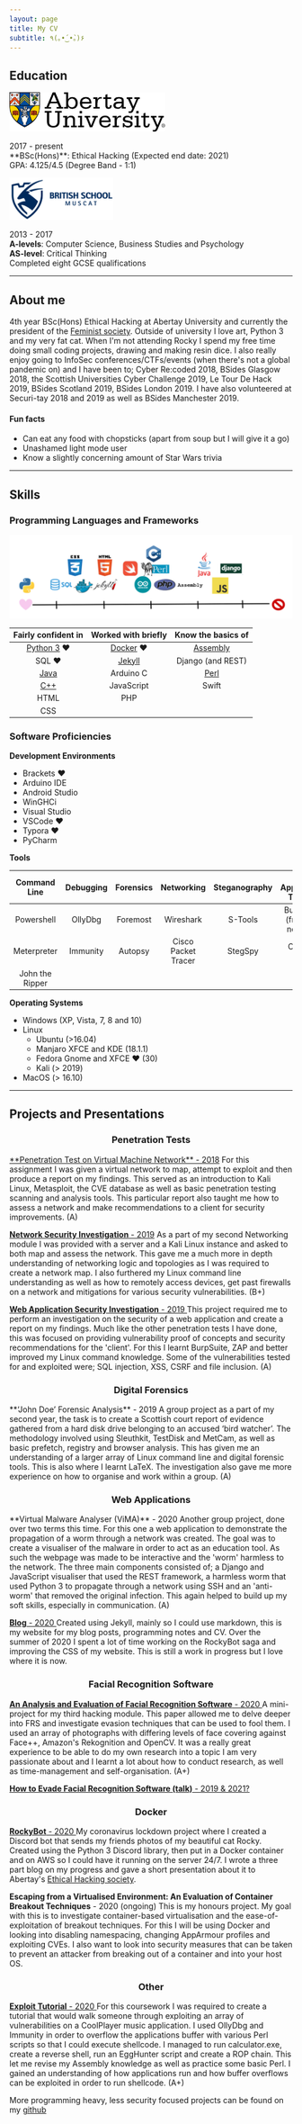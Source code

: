```yaml
---
layout: page
title: My CV
subtitle: ٩(｡•́‿•̀｡)۶
---
```


## Education

<p align="left">
  <img src="/assets/img/abertaylogo.png" height="70px" alt="Abertay logo"/>
</p>
2017 - present<br/>
**BSc(Hons)**: Ethical Hacking  (Expected end date: 2021)<br/>
GPA: 4.125/4.5 (Degree Band - 1:1)

<p align="left">
  <img src="/assets/img/bsmlogo.png" height="75px" alt="British School Muscat logo"/>
</p>

2013 - 2017<br/>
**A-levels**: Computer Science, Business Studies and Psychology <br/> 
**AS-level**: Critical Thinking <br/>
Completed eight GCSE qualifications 

---

## About me

4th year BSc(Hons) Ethical Hacking at Abertay University and currently the president of the <a href="https://twitter.com/abertayfemsoc">Feminist society</a>. Outside of university I love art, Python 3 and my very fat cat. When I'm not attending Rocky I spend my free time doing small coding projects, drawing and making resin dice. I also really enjoy going to InfoSec conferences/CTFs/events (when there's not a global pandemic on) and I have been to; Cyber Re:coded 2018, BSides Glasgow 2018, the Scottish Universities Cyber Challenge 2019, Le Tour De Hack 2019, BSides Scotland 2019, BSides London 2019. I have also volunteered at Securi-tay 2018 and 2019 as well as BSides Manchester 2019. 

#### Fun facts

- Can eat any food with chopsticks (apart from soup but I will give it a go) 
- Unashamed light mode user 
- Know a slightly concerning amount of Star Wars trivia


---

## Skills

### Programming Languages and Frameworks

<p align="center">
  <img src="/assets/img/programmingline.PNG"  alt="List of languages and frameworks I know ordered by how much I like them"/>
</p>

|                     Fairly confident in                      |                     Worked with briefly                      |                      Know the basics of                      |
| :----------------------------------------------------------: | :----------------------------------------------------------: | :----------------------------------------------------------: |
| <a href="https://github.com/SuperMairio/RockyBot">Python 3</a> ❤ | <a href="https://github.com/SuperMairio/RockyBot/tree/discord-docker">Docker</a> ❤ | <a href="https://supermairio.github.io/Whitepapers/ExploitTutorial/">Assembly</a> |
|                            SQL ❤                             | <a href="https://github.com/SuperMairio/SuperMairio.github.io">Jekyll</a> |                      Django (and REST)                       |
|  <a href="https://github.com/SuperMairio/HolyShip">Java</a>  |                          Arduino C                           | <a href="https://supermairio.github.io/Whitepapers/ExploitTutorial/">Perl</a> |
| <a href="https://github.com/SuperMairio/Mandelbrot">C++</a>  |                          JavaScript                          |                            Swift                             |
|                             HTML                             |                             PHP                              |                                                              |
|                             CSS                              |                                                              |                                                              |

### Software Proficiencies

**Development Environments**

- Brackets ❤
- Arduino IDE
- Android Studio
- WinGHCi
- Visual Studio
- VSCode ❤
- Typora ❤
- PyCharm



**Tools**

|  Command Line   | Debugging | Forensics |     Networking      | Steganography |    Web Application Testing     |
| :-------------: | :-------: | :-------: | :-----------------: | :-----------: | :----------------------------: |
|   Powershell    |  OllyDbg  | Foremost  |      Wireshark      |    S-Tools    | BurpSuite (free, I'm not rich) |
|   Meterpreter   | Immunity  |  Autopsy  | Cisco Packet Tracer |    StegSpy    |           OWASP ZAP            |
| John the Ripper |           |           |                     |               |                                |



**Operating Systems**

- Windows (XP, Vista, 7, 8 and 10)
- Linux
  - Ubuntu (>16.04)
  - Manjaro XFCE and KDE (18.1.1)
  - Fedora Gnome and XFCE ❤ (30) 
  - Kali (> 2019)
- MacOS (> 16.10)



---

## Projects and Presentations

<h3 align="center">
 	Penetration Tests 
</h3>
<a href="https://supermairio.github.io/Whitepapers/Hacking1/">**Penetration Test on Virtual Machine Network** - 2018</a> 
For this assignment I was given a virtual network to map, attempt to exploit and then produce a report on my findings. This served as an introduction to Kali Linux, Metasploit, the CVE database as well as basic penetration testing scanning and analysis tools. This particular report also taught me how to assess a network and make recommendations to a client for security improvements. (A)

<a href="https://supermairio.github.io/Whitepapers/Networking2/">**Network Security Investigation** - 2019</a> 
As a part of my second Networking module I was provided with a server and a Kali Linux instance and asked to both map and assess the network. This gave me a much more in depth understanding of networking logic and topologies as I was required to create a network map. I also furthered my Linux command line understanding as well as  how to remotely access devices, get past firewalls on a network and mitigations for various security vulnerabilities. (B+)

<a href="https://supermairio.github.io/Whitepapers/Hacking2/"> **Web Application Security Investigation** - 2019 </a>
This project required me to perform an investigation on the security of a web application and create a report on my findings. Much like the other penetration tests I have done, this was focused on providing vulnerability proof of concepts and security recommendations for the 'client'. For this I learnt BurpSuite, ZAP and better improved my Linux command knowledge. Some of the vulnerabilities tested for and exploited were; SQL injection, XSS, CSRF and file inclusion. (A)


<h3 align="center">
 	Digital Forensics
</h3>
**‘John Doe’ Forensic Analysis** - 2019
A group project as a part of my second year, the task is to create a Scottish court report of evidence gathered from a hard disk drive belonging to an accused ‘bird watcher’. The methodology involved using Sleuthkit, TestDisk and MetCam, as well as basic prefetch, registry and browser analysis. This has given me an understanding of a larger array of Linux command line and digital forensic tools. This is also where I learnt LaTeX. The investigation also gave me more experience on how to organise and work within a group. (A)

<h3 align="center">
 	Web Applications
</h3>
**Virtual Malware Analyser (ViMA)** - 2020
Another group project, done over two terms this time. For this one a web application to demonstrate the propagation of a worm through a network was created. The goal was to create a visualiser of the malware in order to act as an education tool. As such the webpage was made to be interactive and the 'worm' harmless to the network. The three main components consisted of; a Django and JavaScript visualiser that used the REST framework, a harmless worm that used Python 3 to propagate through a network using SSH and an 'anti-worm' that removed the original infection. This again helped to build up my soft skills, especially in communication. (A)

<a href="https://github.com/SuperMairio/SuperMairio.github.io"> **Blog** - 2020 </a>
Created using Jekyll, mainly so I could use markdown, this is my website for my blog posts, programming notes and CV. Over the summer of 2020 I spent a lot of time working on the RockyBot saga and improving the CSS of my website. This is still a work in progress but I love where it is now.

<h3 align="center">
	Facial Recognition Software
</h3>

<a href="https://supermairio.github.io/Whitepapers/MiniProject/">**An Analysis and Evaluation of Facial Recognition Software** - 2020 </a>
A mini-project for my third hacking module. This paper allowed me to delve deeper into FRS and investigate evasion techniques that can be used to fool them. I used an array of photographs with differing levels of face covering against Face++, Amazon's Rekognition and OpenCV. It was a really great experience to be able to do my own research into a topic I am very passionate about and I learnt a lot about how to conduct research, as well as time-management and self-organisation. (A+)

<a href="https://supermairio.github.io/talks/">**How to Evade Facial Recognition Software (talk)** - 2019 & 2021? </a>

<h3 align="center">
	Docker
</h3>

<a href="https://github.com/SuperMairio/RockyBot/tree/discord-docker"> **RockyBot** - 2020 </a>
My coronavirus lockdown project where I created a Discord bot that sends my friends photos of my beautiful cat Rocky. Created using the Python 3 Discord library, then put in a Docker container and on AWS so I could have it running on the server 24/7. I wrote a three part blog on my progress and gave a short presentation about it to Abertay's <a href="https://twitter.com/AbertayHackers">Ethical Hacking society</a>.

**Escaping from a Virtualised Environment: An Evaluation of Container Breakout Techniques** - 2020 (ongoing)
This is my honours project. My goal with this is to investigate container-based virtualisation and the ease-of-exploitation of breakout techniques. For this I will be using Docker and looking into disabling namespacing, changing AppArmour profiles and exploiting CVEs. I also want to look into security measures that can be taken to prevent an attacker from breaking out of a container and into your host OS. 

<h3 align="center">
	Other
</h3>

<a href="https://supermairio.github.io/Whitepapers/ExploitTutorial/"> **Exploit Tutorial** - 2020 </a>
For this coursework I was required to create a tutorial that would walk someone through exploiting an array of vulnerabilities on a CoolPlayer music application. I used OllyDbg and Immunity in order to overflow the applications buffer with various Perl scripts so that I could execute shellcode. I managed to run calculator.exe, create a reverse shell, run an EggHunter script and create a ROP chain. This let me revise my Assembly knowledge as well as practice some basic Perl. I gained an understanding of how applications run and how buffer overflows can be exploited in order to run shellcode. (A+)

More programming heavy, less security focused projects can be found on my <a href="https:github.com/SuperMairio/"> github </a>